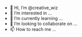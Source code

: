 - 👋 Hi, I’m @creative_wiz
- 👀 I’m interested in ...
- 🌱 I’m currently learning ...
- 💞️ I’m looking to collaborate on ...
- 📫 How to reach me ...

<!---
schaudharee/schaudharee is a ✨ special ✨ repository because its `README.md` (this file) appears on your GitHub profile.
You can click the Preview link to take a look at your changes.
--->
